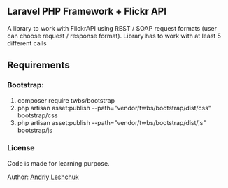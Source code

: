 ## Laravel PHP Framework + Flickr API

A library to work with FlickrAPI using REST / SOAP request formats (user can choose request / response format).
Library has to work with at least 5 different calls

## Requirements

### Bootstrap:
1) composer require twbs/bootstrap
2) php artisan asset:publish --path="vendor/twbs/bootstrap/dist/css" bootstrap/css
3) php artisan asset:publish --path="vendor/twbs/bootstrap/dist/js" bootstrap/js

### License

Code is made for learning purpose.

Author: [Andriy Leshchuk](https://www.linkedin.com/in/andriy-leshchuk-752a7349)